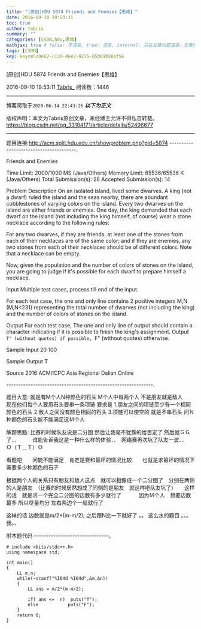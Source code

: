 ```yaml
---
title: "[原创]HDU 5874 Friends and Enemies【思维】"
date: 2016-09-10 19:53:11
toc: true
author: tabris
summary: ""
categories: [CSDN,hdu,思维]
mathjax: true # false: 不渲染, true: 渲染, internal: 只在文章内部渲染，文章列表中不渲染
tags: [CSDN]
key: keyce5c0e62-c130-46e2-9275-05b69b58af56
---
```


[原创]HDU 5874 Friends and Enemies【思维】

2016-09-10 19:53:11  [Tabris_](https://me.csdn.net/qq_33184171) 阅读数：1446

---

博客爬取于`2020-06-14 22:43:26`
***以下为正文***

版权声明：本文为Tabris原创文章，未经博主允许不得私自转载。
https://blog.csdn.net/qq_33184171/article/details/52496677

<!-- more -->

---

题目连接:http://acm.split.hdu.edu.cn/showproblem.php?pid=5874
---------------------------------------.

Friends and Enemies

Time Limit: 2000/1000 MS (Java/Others)    Memory Limit: 65536/65536 K (Java/Others)
Total Submission(s): 26    Accepted Submission(s): 14


Problem Description
On an isolated island, lived some dwarves. A king (not a dwarf) ruled the island and the seas nearby, there are abundant cobblestones of varying colors on the island. Every two dwarves on the island are either friends or enemies. One day, the king demanded that each dwarf on the island (not including the king himself, of course) wear a stone necklace according to the following rules:
  
  For any two dwarves, if they are friends, at least one of the stones from each of their necklaces are of the same color; and if they are enemies, any two stones from each of their necklaces should be of different colors. Note that a necklace can be empty.
  
  Now, given the population and the number of colors of stones on the island, you are going to judge if it's possible for each dwarf to prepare himself a necklace.
 

Input
Multiple test cases, process till end of the input. 
  
  For each test case, the one and only line contains 2 positive integers M,N (M,N<231) representing the total number of dwarves (not including the king) and the number of colors of stones on the island.
 

Output
For each test case, The one and only line of output should contain a character indicating if it is possible to finish the king's assignment. Output ``T" (without quotes) if possible, ``F" (without quotes) otherwise.
 

Sample Input
20 100
 

Sample Output
T
 
Source
2016 ACM/ICPC Asia Regional Dalian Online
 
-------------------------------------------------------------.

题目大意:
就是有M个人N种颜色的石头  M个人中每两个人 不是朋友就是敌人  
现在他们每个人要用石头要串一条项链  要求是 
1.朋友之间的项链至少有一个相同颜色的石头
2.敌人之间没有颜色相同的石头
3.项链可以使空的 就是不串石头
问Ｎ种颜色的石头能不能满足这Ｍ个人

解题思路:
比赛的时候队友说是二分图 然后让我毫不犹豫的给否定了 然后就ＧＧ了．．　　　谁能告诉我这是一种什么样的体验．．　网络赛再次坑了队友一波．．　　Ｏ（Ｔ＿Ｔ）Ｏ

看题吧　　问能不能满足　肯定是要和最坏的情况比较　　也就是求最坏的情况下需要多少种颜色的石子　

根据两个人的关系只有朋友和敌人这点　就可以相像成一个二分图了　分别在两侧的人是朋友　（比赛的时候居然想成了同侧的是朋友　就这样吧队友坑了）　　这样的话　就是求一个完全二分图的边数有多少就行了　　　
因为Ｍ个人　想要边数最多 所以尽量均分 左右两边个一般就行了 

这样的话 边数就是m/2*(m-m/2);
之后跟N比一下就好了 。。
这么水的题目 。。。
我。、

附本题代码
-------------------------------。
```
# include <bits/stdc++.h>
using namespace std;

int main()
{
    LL m,n;
    while(~scanf("%I64d %I64d",&m,&n))
    {
        LL ans = m/2*(m-m/2);
        
        if( ans <=  n)  puts("T");
        else           puts("F");
    }
    return 0;
}

```
